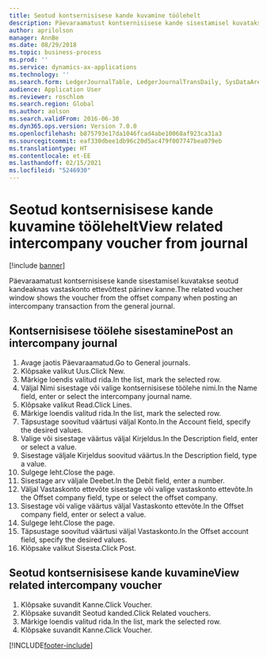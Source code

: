 ```yaml
---
title: Seotud kontsernisisese kande kuvamine töölehelt
description: Päevaraamatust kontsernisisese kande sisestamisel kuvatakse seotud kandeaknas vastaskonto ettevõttest pärinev kanne.
author: aprilolson
manager: AnnBe
ms.date: 08/29/2018
ms.topic: business-process
ms.prod: ''
ms.service: dynamics-ax-applications
ms.technology: ''
ms.search.form: LedgerJournalTable, LedgerJournalTransDaily, SysDataAreaSelectLookup, LedgerTransVoucher, LedgerTransRelatedVouchers
audience: Application User
ms.reviewer: roschlom
ms.search.region: Global
ms.author: aolson
ms.search.validFrom: 2016-06-30
ms.dyn365.ops.version: Version 7.0.0
ms.openlocfilehash: b875793e17da1046fcad4abe10068af923ca31a3
ms.sourcegitcommit: eaf330dbee1db96c20d5ac479f007747bea079eb
ms.translationtype: HT
ms.contentlocale: et-EE
ms.lasthandoff: 02/15/2021
ms.locfileid: "5246930"
---
```

# <a name="view-related-intercompany-voucher-from-journal"></a><span data-ttu-id="9a8b0-103">Seotud kontsernisisese kande kuvamine töölehelt</span><span class="sxs-lookup"><span data-stu-id="9a8b0-103">View related intercompany voucher from journal</span></span>

[!include [banner](../../includes/banner.md)]

<span data-ttu-id="9a8b0-104">Päevaraamatust kontsernisisese kande sisestamisel kuvatakse seotud kandeaknas vastaskonto ettevõttest pärinev kanne.</span><span class="sxs-lookup"><span data-stu-id="9a8b0-104">The related voucher window shows the voucher from the offset company when posting an intercompany transaction from the general journal.</span></span>


## <a name="post-an-intercompany-journal"></a><span data-ttu-id="9a8b0-105">Kontsernisisese töölehe sisestamine</span><span class="sxs-lookup"><span data-stu-id="9a8b0-105">Post an intercompany journal</span></span>
1. <span data-ttu-id="9a8b0-106">Avage jaotis Päevaraamatud.</span><span class="sxs-lookup"><span data-stu-id="9a8b0-106">Go to General journals.</span></span>
2. <span data-ttu-id="9a8b0-107">Klõpsake valikut Uus.</span><span class="sxs-lookup"><span data-stu-id="9a8b0-107">Click New.</span></span>
3. <span data-ttu-id="9a8b0-108">Märkige loendis valitud rida.</span><span class="sxs-lookup"><span data-stu-id="9a8b0-108">In the list, mark the selected row.</span></span>
4. <span data-ttu-id="9a8b0-109">Väljal Nimi sisestage või valige kontsernisisese töölehe nimi.</span><span class="sxs-lookup"><span data-stu-id="9a8b0-109">In the Name field, enter or select the intercompany journal name.</span></span>
5. <span data-ttu-id="9a8b0-110">Klõpsake valikut Read.</span><span class="sxs-lookup"><span data-stu-id="9a8b0-110">Click Lines.</span></span>
6. <span data-ttu-id="9a8b0-111">Märkige loendis valitud rida.</span><span class="sxs-lookup"><span data-stu-id="9a8b0-111">In the list, mark the selected row.</span></span>
7. <span data-ttu-id="9a8b0-112">Täpsustage soovitud väärtusi väljal Konto.</span><span class="sxs-lookup"><span data-stu-id="9a8b0-112">In the Account field, specify the desired values.</span></span>
8. <span data-ttu-id="9a8b0-113">Valige või sisestage väärtus väljal Kirjeldus.</span><span class="sxs-lookup"><span data-stu-id="9a8b0-113">In the Description field, enter or select a value.</span></span>
9. <span data-ttu-id="9a8b0-114">Sisestage väljale Kirjeldus soovitud väärtus.</span><span class="sxs-lookup"><span data-stu-id="9a8b0-114">In the Description field, type a value.</span></span>
10. <span data-ttu-id="9a8b0-115">Sulgege leht.</span><span class="sxs-lookup"><span data-stu-id="9a8b0-115">Close the page.</span></span>
11. <span data-ttu-id="9a8b0-116">Sisestage arv väljale Deebet.</span><span class="sxs-lookup"><span data-stu-id="9a8b0-116">In the Debit field, enter a number.</span></span>
12. <span data-ttu-id="9a8b0-117">Väljal Vastaskonto ettevõte sisestage või valige vastaskonto ettevõte.</span><span class="sxs-lookup"><span data-stu-id="9a8b0-117">In the Offset company field, type or select the offset company.</span></span>
13. <span data-ttu-id="9a8b0-118">Sisestage või valige väärtus väljal Vastaskonto ettevõte.</span><span class="sxs-lookup"><span data-stu-id="9a8b0-118">In the Offset company field, enter or select a value.</span></span>
14. <span data-ttu-id="9a8b0-119">Sulgege leht.</span><span class="sxs-lookup"><span data-stu-id="9a8b0-119">Close the page.</span></span>
15. <span data-ttu-id="9a8b0-120">Täpsustage soovitud väärtusi väljal Vastaskonto.</span><span class="sxs-lookup"><span data-stu-id="9a8b0-120">In the Offset account field, specify the desired values.</span></span>
16. <span data-ttu-id="9a8b0-121">Klõpsake valikut Sisesta.</span><span class="sxs-lookup"><span data-stu-id="9a8b0-121">Click Post.</span></span>

## <a name="view-related-intercompany-voucher"></a><span data-ttu-id="9a8b0-122">Seotud kontsernisisese kande kuvamine</span><span class="sxs-lookup"><span data-stu-id="9a8b0-122">View related intercompany voucher</span></span>
1. <span data-ttu-id="9a8b0-123">Klõpsake suvandit Kanne.</span><span class="sxs-lookup"><span data-stu-id="9a8b0-123">Click Voucher.</span></span>
2. <span data-ttu-id="9a8b0-124">Klõpsake suvandit Seotud kanded.</span><span class="sxs-lookup"><span data-stu-id="9a8b0-124">Click Related vouchers.</span></span>
3. <span data-ttu-id="9a8b0-125">Märkige loendis valitud rida.</span><span class="sxs-lookup"><span data-stu-id="9a8b0-125">In the list, mark the selected row.</span></span>
4. <span data-ttu-id="9a8b0-126">Klõpsake suvandit Kanne.</span><span class="sxs-lookup"><span data-stu-id="9a8b0-126">Click Voucher.</span></span>



[!INCLUDE[footer-include](../../../includes/footer-banner.md)]